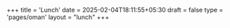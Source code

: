 +++
title = 'Lunch'
date = 2025-02-04T18:11:55+05:30
draft = false
type = 'pages/oman'
layout = "lunch"
+++

